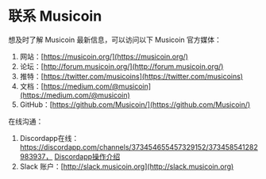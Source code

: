 # 联系 Musicoin



想及时了解 Musicoin 最新信息，可以访问以下 Musicoin 官方媒体：

1. 网站：[https://musicoin.org/](https://musicoin.org/) 
2. 论坛：[http://forum.musicoin.org/](http://forum.musicoin.org/)
3. 推特：[https://twitter.com/musicoins](https://twitter.com/musicoins)
4. 文档：[https://medium.com/@musicoin](https://medium.com/@musicoin)
5. GitHub：[https://github.com/Musicoin/](https://github.com/Musicoin/) 


在线沟通：

1. Discordapp在线：https://discordapp.com/channels/373454655457329152/373458541282983937， [Discordapp操作介绍](https://support.discordapp.com/hc/zh-tw)
2. Slack 账户：[http://slack.musicoin.org](http://slack.musicoin.org)

